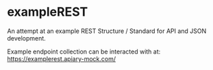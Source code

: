exampleREST
===========

An attempt at an example REST Structure / Standard for API and JSON development.

Example endpoint collection can be interacted with at: https://examplerest.apiary-mock.com/
